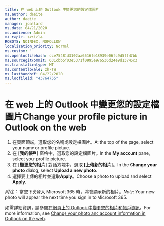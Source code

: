 ```yaml
---
title: 在 web 上的 Outlook 中變更您的設定檔圖片
ms.author: daeite
author: daeite
manager: joallard
ms.date: 04/21/2020
ms.audience: Admin
ms.topic: article
ROBOTS: NOINDEX, NOFOLLOW
localization_priority: Normal
ms.custom: ''
ms.openlocfilehash: cce75481d3102aa6516fe18939e06fc9d5ff47bb
ms.sourcegitcommit: 631cbb5f03e5371f0995e976536d24e9d13746c3
ms.translationtype: MT
ms.contentlocale: zh-TW
ms.lasthandoff: 04/22/2020
ms.locfileid: "43764755"
---
```

# <a name="change-your-profile-picture-in-outlook-on-the-web"></a><span data-ttu-id="9c989-102">在 web 上的 Outlook 中變更您的設定檔圖片</span><span class="sxs-lookup"><span data-stu-id="9c989-102">Change your profile picture in Outlook on the web</span></span>

1. <span data-ttu-id="9c989-103">在頁面頂端，選取您的名稱或設定檔圖片。</span><span class="sxs-lookup"><span data-stu-id="9c989-103">At the top of the page, select your name or profile picture.</span></span>
1. <span data-ttu-id="9c989-104">在 [**我的帳戶**] 窗格中，選取您的設定檔圖片。</span><span class="sxs-lookup"><span data-stu-id="9c989-104">In the **My account** pane, select your profile picture.</span></span>
1. <span data-ttu-id="9c989-105">在 [**變更您的相片**] 對話方塊中，選取 **[上傳新的相片**]。</span><span class="sxs-lookup"><span data-stu-id="9c989-105">In the **Change your photo** dialog, select **Upload a new photo**.</span></span>
1. <span data-ttu-id="9c989-106">選擇要上傳的相片並選取**Apply**。</span><span class="sxs-lookup"><span data-stu-id="9c989-106">Choose a photo to upload and select **Apply**.</span></span>

<span data-ttu-id="9c989-107">*附注：* 當您下次登入 Microsoft 365 時，將會顯示新的相片。</span><span class="sxs-lookup"><span data-stu-id="9c989-107">*Note:* Your new photo will appear the next time you sign in to Microsoft 365.</span></span>

<span data-ttu-id="9c989-108">如需詳細資訊，請參閱[在網頁上的 Outlook 中變更您的相片和帳戶資訊](https://support.office.com/article/b2dbb289-851d-4bed-93c3-3e136f5659ec)。</span><span class="sxs-lookup"><span data-stu-id="9c989-108">For more information, see [Change your photo and account information in Outlook on the web](https://support.office.com/article/b2dbb289-851d-4bed-93c3-3e136f5659ec).</span></span>
